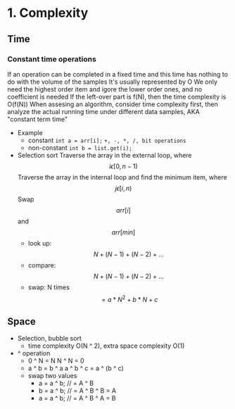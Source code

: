 # 1. Complexity
## Time
### Constant time operations
If an operation can be completed in a fixed time and this time has nothing to do with the volume of the samples
It's usually represented by O
We only need the highest order item and igore the lower order ones, and no coefficient is needed
If the left-over part is f(N), then the time complexity is O(f(N))
When assesing an algorithm, consider time complexity first, then analyze the actual running time under different data samples, AKA "constant term time"
* Example
  - constant
`int a = arr[i];`
`+, -, *, /, bit operations`
  - non-constant
`int b = list.get(i);`
* Selection sort
Traverse the array in the external loop, where $$i  \epsilon  [0, n - 1)$$
Traverse the array in the internal loop and find the minimum item, where $$j \epsilon [i, n)$$
Swap $$arr[i]$$ and $$arr[min]$$
  - look up: $$N + (N - 1) + (N - 2) + ...$$
  - compare: $$N + (N - 1) + (N - 2) + ...$$
  - swap: N times
  $$= a * N ^ 2 + b * N + c$$
## Space
* Selection, bubble sort
  - time complexity O(N ^ 2), extra space complexity O(1)
* ^ operation
  - 0 ^ N = N        N ^ N = 0
  - a ^ b = b ^ a    a ^ b  ^ c = a ^ (b ^ c)
  - swap two values
    + a = a ^ b;  // = A ^ B
    + b = a ^ b;  // = A ^ B ^ B = A
    + a = a ^ b;  // = A ^ B ^ A = B
